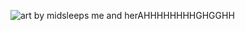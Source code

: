 ![art by midsleeps](https://media.discordapp.net/attachments/1055852510193131591/1299160592707485726/20241025_075621.jpg?ex=671c3116&is=671adf96&hm=045a9e4c5f5bd6243a6d970a03156af8dc2c9c8e530ce9a640bca0e3ca3bdc06&=&format=webp&width=1380&height=662)
me and herAHHHHHHHHGHGGHH
